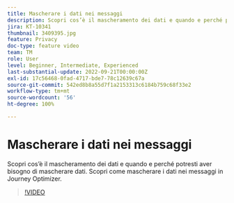 ```yaml
---
title: Mascherare i dati nei messaggi
description: Scopri cos’è il mascheramento dei dati e quando e perché potresti aver bisogno di mascherare dati. Scopri come mascherare i dati nei messaggi in Journey Optimizer.
jira: KT-10341
thumbnail: 3409395.jpg
feature: Privacy
doc-type: feature video
team: TM
role: User
level: Beginner, Intermediate, Experienced
last-substantial-update: 2022-09-21T00:00:00Z
exl-id: 17c56468-0fad-4717-bde7-78c12639c67a
source-git-commit: 542ed8b8a55d7f1a2153313c6184b759c68f33e2
workflow-type: tm+mt
source-wordcount: '56'
ht-degree: 100%

---
```


# Mascherare i dati nei messaggi

Scopri cos’è il mascheramento dei dati e quando e perché potresti aver bisogno di mascherare dati. Scopri come mascherare i dati nei messaggi in Journey Optimizer.

>[!VIDEO](https://video.tv.adobe.com/v/3409395?quality=12&learn=on)
